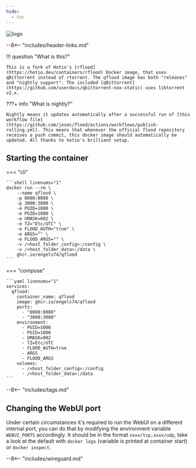 ```yaml
---
hide:
  - toc
---
```


<div class="image-logo"><img src="https://i.imgur.com/3f14EAL.png" alt="logo"></div>

--8<-- "includes/header-links.md"

!!! question "What is this?"

    This is a fork of Hotio's [rflood](https://hotio.dev/containers/rflood) Docker image, that uses qBittorrent instead of rtorrent. The qflood image has both "releases" and "nightly support". The included [qBittorrent](https://github.com/userdocs/qbittorrent-nox-static) uses libtorrent v2.x.

???+ info "What is nightly?"

    Nightly means it updates automatically after a successful run of [this workflow file](https://github.com/jesec/flood/actions/workflows/publish-rolling.yml). This means that whenever the official flood repository receives a push commit, this docker image should automatically be updated. All thanks to hotio's brilliant setup.

## Starting the container

=== "cli"

    ```shell linenums="1"
    docker run --rm \
        --name qflood \
        -p 8080:8080 \
        -p 3000:3000 \
        -e PUID=1000 \
        -e PGID=1000 \
        -e UMASK=002 \
        -e TZ="Etc/UTC" \
        -e FLOOD_AUTH="true" \
        -e ARGS="" \
        -e FLOOD_ARGS="" \
        -v /<host_folder_config>:/config \
        -v /<host_folder_data>:/data \
        ghcr.io/engels74/qflood
    ```

=== "compose"

    ```yaml linenums="1"
    services:
      qflood:
        container_name: qflood
        image: ghcr.io/engels74/qflood
        ports:
          - "8080:8080"
          - "3000:3000"
        environment:
          - PUID=1000
          - PGID=1000
          - UMASK=002
          - TZ=Etc/UTC
          - FLOOD_AUTH=true
          - ARGS
          - FLOOD_ARGS
        volumes:
          - /<host_folder_config>:/config
          - /<host_folder_data>:/data
    ```

--8<-- "includes/tags.md"

## Changing the WebUI port

Under certain circumstances it's required to run the WebUI on a different internal port, you can do that by modifying the environment variable `WEBUI_PORTS` accordingly. It should be in the format `xxxx/tcp,xxxx/udp`, take a look at the default with `docker logs` (variable is printed at container start) or `docker inspect`.

--8<-- "includes/wireguard.md"

